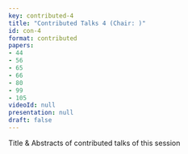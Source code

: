```yaml
---
key: contributed-4
title: "Contributed Talks 4 (Chair: )"
id: con-4
format: contributed
papers:
- 44
- 56
- 65
- 66
- 80
- 99
- 105
videoId: null
presentation: null
draft: false
---
```

Title & Abstracts of contributed talks of this session


